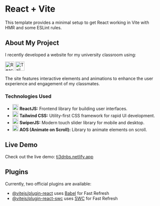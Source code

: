 # React + Vite

This template provides a minimal setup to get React working in Vite with HMR and some ESLint rules.

## About My Project

I recently developed a website for my university classroom using:

<div>
  <img src="https://upload.wikimedia.org/wikipedia/commons/a/a7/React-icon.svg" alt="ReactJS" height="30"/>
  <img src="https://seeklogo.com/images/T/tailwind-css-logo-5AD4175897-seeklogo.com.png" alt="Tailwind CSS" height="30"/>
</div>

The site features interactive elements and animations to enhance the user experience and engagement of my classmates.

### Technologies Used

- <img src="https://upload.wikimedia.org/wikipedia/commons/a/a7/React-icon.svg" alt="ReactJS" height="20"/> **ReactJS:** Frontend library for building user interfaces.
- <img src="https://seeklogo.com/images/T/tailwind-css-logo-5AD4175897-seeklogo.com.png" alt="Tailwind CSS" height="20"/> **Tailwind CSS:** Utility-first CSS framework for rapid UI development.
- <img src="https://swiperjs.com/presentations/images/logo.svg" alt="SwiperJS" height="20"/> **SwiperJS:** Modern touch slider library for mobile and desktop.
- <img src="https://cdn.jsdelivr.net/npm/aos@2.3.4/dist/img/aos-logo.svg" alt="AOS" height="20"/> **AOS (Animate on Scroll):** Library to animate elements on scroll.

## Live Demo

Check out the live demo: [ti3dnbs.netlify.app](https://ti3dnbs.netlify.app)

## Plugins

Currently, two official plugins are available:

- [@vitejs/plugin-react](https://github.com/vitejs/vite-plugin-react/blob/main/packages/plugin-react/README.md) uses [Babel](https://babeljs.io/) for Fast Refresh
- [@vitejs/plugin-react-swc](https://github.com/vitejs/vite-plugin-react-swc) uses [SWC](https://swc.rs/) for Fast Refresh
